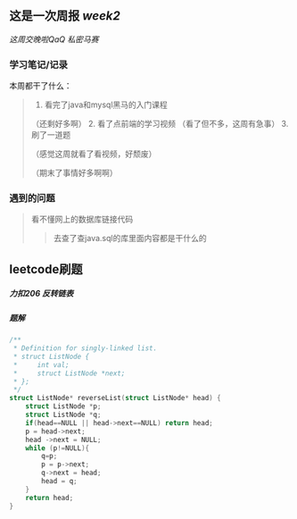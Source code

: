 这是一次周报 *week2*
--------
*这周交晚啦QaQ 私密马赛*
### 学习笔记/记录
本周都干了什么：
> 1. 看完了java和mysql黑马的入门课程
> 
>（还剩好多啊）
> 2. 看了点前端的学习视频 （看了但不多，这周有急事）
> 3. 刷了一道题
>
> （感觉这周就看了看视频，好颓废）
> 
> （期末了事情好多啊啊）

### 遇到的问题
>看不懂网上的数据库链接代码
>> 去查了查java.sql的库里面内容都是干什么的


## leetcode刷题

##### 力扣206 反转链表

##### 题解
````c++
/**
 * Definition for singly-linked list.
 * struct ListNode {
 *     int val;
 *     struct ListNode *next;
 * };
 */
struct ListNode* reverseList(struct ListNode* head) {
    struct ListNode *p;
    struct ListNode *q;
    if(head==NULL || head->next==NULL) return head;
    p = head->next;
    head ->next = NULL;
    while (p!=NULL){
        q=p;
        p = p->next;
        q->next = head;
        head = q;
    }
    return head;
}

````

